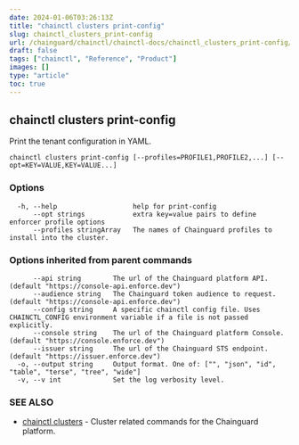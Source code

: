 ```yaml
---
date: 2024-01-06T03:26:13Z
title: "chainctl clusters print-config"
slug: chainctl_clusters_print-config
url: /chainguard/chainctl/chainctl-docs/chainctl_clusters_print-config/
draft: false
tags: ["chainctl", "Reference", "Product"]
images: []
type: "article"
toc: true
---
```

## chainctl clusters print-config

Print the tenant configuration in YAML.

```
chainctl clusters print-config [--profiles=PROFILE1,PROFILE2,...] [--opt=KEY=VALUE,KEY=VALUE...]
```

### Options

```
  -h, --help                   help for print-config
      --opt strings            extra key=value pairs to define enforcer profile options
      --profiles stringArray   The names of Chainguard profiles to install into the cluster.
```

### Options inherited from parent commands

```
      --api string        The url of the Chainguard platform API. (default "https://console-api.enforce.dev")
      --audience string   The Chainguard token audience to request. (default "https://console-api.enforce.dev")
      --config string     A specific chainctl config file. Uses CHAINCTL_CONFIG environment variable if a file is not passed explicitly.
      --console string    The url of the Chainguard platform Console. (default "https://console.enforce.dev")
      --issuer string     The url of the Chainguard STS endpoint. (default "https://issuer.enforce.dev")
  -o, --output string     Output format. One of: ["", "json", "id", "table", "terse", "tree", "wide"]
  -v, --v int             Set the log verbosity level.
```

### SEE ALSO

* [chainctl clusters](/chainguard/chainctl/chainctl-docs/chainctl_clusters/)	 - Cluster related commands for the Chainguard platform.

